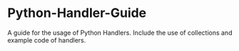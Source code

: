 # Python-Handler-Guide
A guide for the usage of Python Handlers. Include the use of collections and example code of handlers.
